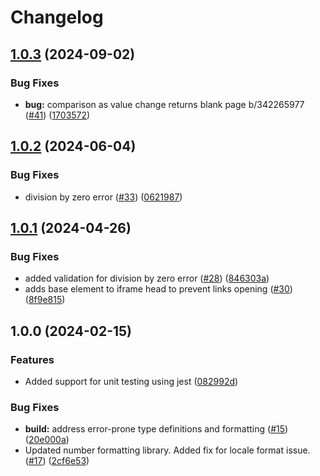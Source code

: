 # Changelog

## [1.0.3](https://github.com/looker-open-source/viz-multiple_value-marketplace/compare/v1.0.2...v1.0.3) (2024-09-02)


### Bug Fixes

* **bug:** comparison as value change returns blank page b/342265977 ([#41](https://github.com/looker-open-source/viz-multiple_value-marketplace/issues/41)) ([1703572](https://github.com/looker-open-source/viz-multiple_value-marketplace/commit/170357238d5b39fdf276e0d1ea30bb3a3d3aa207))

## [1.0.2](https://github.com/looker-open-source/viz-multiple_value-marketplace/compare/v1.0.1...v1.0.2) (2024-06-04)


### Bug Fixes

* division by zero error ([#33](https://github.com/looker-open-source/viz-multiple_value-marketplace/issues/33)) ([0621987](https://github.com/looker-open-source/viz-multiple_value-marketplace/commit/062198725f8ea855830b20e2f554351819bfcea3))

## [1.0.1](https://github.com/looker-open-source/viz-multiple_value-marketplace/compare/v1.0.0...v1.0.1) (2024-04-26)


### Bug Fixes

* added validation for division by zero error ([#28](https://github.com/looker-open-source/viz-multiple_value-marketplace/issues/28)) ([846303a](https://github.com/looker-open-source/viz-multiple_value-marketplace/commit/846303a062fee47960325b726cf2226d9968d208))
* adds base element to iframe head to prevent links opening ([#30](https://github.com/looker-open-source/viz-multiple_value-marketplace/issues/30)) ([8f9e815](https://github.com/looker-open-source/viz-multiple_value-marketplace/commit/8f9e81512be454129509ae4cdbfc87037c4757b3))

## 1.0.0 (2024-02-15)


### Features

* Added support for unit testing using jest ([082992d](https://github.com/looker-open-source/viz-multiple_value-marketplace/commit/082992d07d8e8f6a2dfed680130c8154d7db8fae))


### Bug Fixes

* **build:** address error-prone type definitions and formatting ([#15](https://github.com/looker-open-source/viz-multiple_value-marketplace/issues/15)) ([20e000a](https://github.com/looker-open-source/viz-multiple_value-marketplace/commit/20e000a51b18ba01f3867a500b87c6aec081d071))
* Updated number formatting library. Added fix for locale format issue. ([#17](https://github.com/looker-open-source/viz-multiple_value-marketplace/issues/17)) ([2cf6e53](https://github.com/looker-open-source/viz-multiple_value-marketplace/commit/2cf6e538d97e60fcf5ad46652f5c251f0427cc30))
